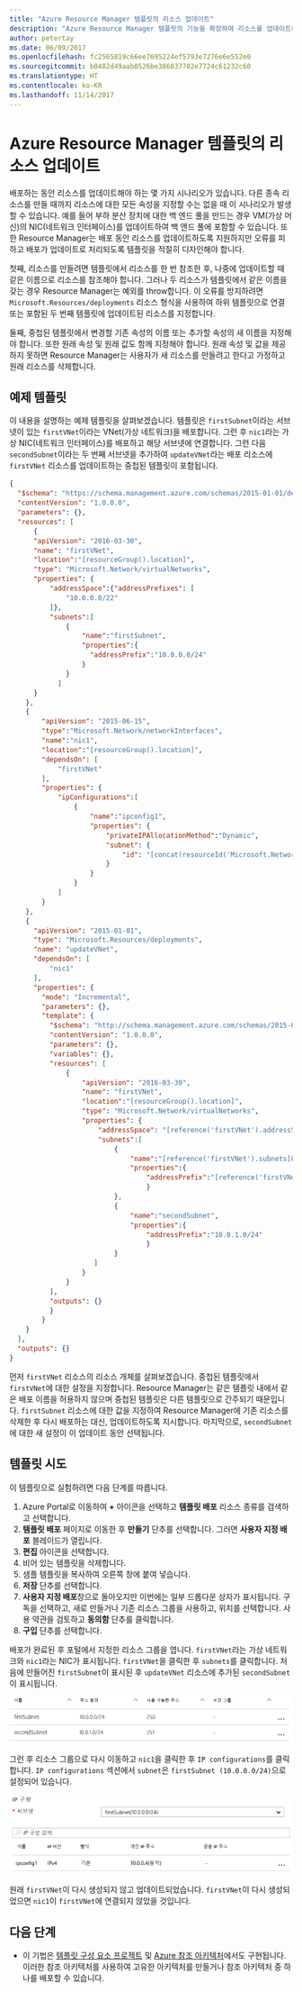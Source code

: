 ```yaml
---
title: "Azure Resource Manager 템플릿의 리소스 업데이트"
description: "Azure Resource Manager 템플릿의 기능을 확장하여 리소스를 업데이트하는 방법을 설명합니다."
author: petertay
ms.date: 06/09/2017
ms.openlocfilehash: fc2565819c66ee7695224ef5793e7276e6e552e0
ms.sourcegitcommit: b0482d49aab0526be386837702e7724c61232c60
ms.translationtype: HT
ms.contentlocale: ko-KR
ms.lasthandoff: 11/14/2017
---
```

# <a name="update-a-resource-in-an-azure-resource-manager-template"></a>Azure Resource Manager 템플릿의 리소스 업데이트

배포하는 동안 리소스를 업데이트해야 하는 몇 가지 시나리오가 있습니다. 다른 종속 리소스를 만들 때까지 리소스에 대한 모든 속성을 지정할 수는 없을 때 이 시나리오가 발생할 수 있습니다. 예를 들어 부하 분산 장치에 대한 백 엔드 풀을 만드는 경우 VM(가상 머신)의 NIC(네트워크 인터페이스)를 업데이트하여 백 엔드 풀에 포함할 수 있습니다. 또한 Resource Manager는 배포 동안 리소스를 업데이트하도록 지원하지만 오류를 피하고 배포가 업데이트로 처리되도록 템플릿을 적절히 디자인해야 합니다.

첫째, 리소스를 만들려면 템플릿에서 리소스를 한 번 참조한 후, 나중에 업데이트할 때 같은 이름으로 리소스를 참조해야 합니다. 그러나 두 리소스가 템플릿에서 같은 이름을 갖는 경우 Resource Manager는 예외를 throw합니다. 이 오류를 방지하려면 `Microsoft.Resources/deployments` 리소스 형식을 사용하여 하위 템플릿으로 연결 또는 포함된 두 번째 템플릿에 업데이트된 리소스를 지정합니다.

둘째, 중첩된 템플릿에서 변경할 기존 속성의 이름 또는 추가할 속성의 새 이름을 지정해야 합니다. 또한 원래 속성 및 원래 값도 함께 지정해야 합니다. 원래 속성 및 값을 제공하지 못하면 Resource Manager는 사용자가 새 리소스를 만들려고 한다고 가정하고 원래 리소스를 삭제합니다.

## <a name="example-template"></a>예제 템플릿

이 내용을 설명하는 예제 템플릿을 살펴보겠습니다. 템플릿은 `firstSubnet`이라는 서브넷이 있는 `firstVNet`이라는 VNet(가상 네트워크)을 배포합니다. 그런 후 `nic1`라는 가상 NIC(네트워크 인터페이스)를 배포하고 해당 서브넷에 연결합니다. 그런 다음 `secondSubnet`이라는 두 번째 서브넷을 추가하여 `updateVNet`라는 배포 리소스에 `firstVNet` 리소스를 업데이트하는 중첩된 템플릿이 포함됩니다. 

```json
{
  "$schema": "https://schema.management.azure.com/schemas/2015-01-01/deploymentTemplate.json#",
  "contentVersion": "1.0.0.0",
  "parameters": {},
  "resources": [
      {
      "apiVersion": "2016-03-30",
      "name": "firstVNet",
      "location":"[resourceGroup().location]",
      "type": "Microsoft.Network/virtualNetworks",
      "properties": {
          "addressSpace":{"addressPrefixes": [
              "10.0.0.0/22"
          ]},
          "subnets":[              
              {
                  "name":"firstSubnet",
                  "properties":{
                    "addressPrefix":"10.0.0.0/24"
                  }
              }
            ]
      }
    },
    {
        "apiVersion": "2015-06-15",
        "type":"Microsoft.Network/networkInterfaces",
        "name":"nic1",
        "location":"[resourceGroup().location]",
        "dependsOn": [
            "firstVNet"
        ],
        "properties": {
            "ipConfigurations":[
                {
                    "name":"ipconfig1",
                    "properties": {
                        "privateIPAllocationMethod":"Dynamic",
                        "subnet": {
                            "id": "[concat(resourceId('Microsoft.Network/virtualNetworks','firstVNet'),'/subnets/firstSubnet')]"
                        }
                    }
                }
            ]
        }
    },
    {
      "apiVersion": "2015-01-01",
      "type": "Microsoft.Resources/deployments",
      "name": "updateVNet",
      "dependsOn": [
          "nic1"
      ],
      "properties": {
        "mode": "Incremental",
        "parameters": {},
        "template": {
          "$schema": "http://schema.management.azure.com/schemas/2015-01-01/deploymentTemplate.json#",
          "contentVersion": "1.0.0.0",
          "parameters": {},
          "variables": {},
          "resources": [
              {
                  "apiVersion": "2016-03-30",
                  "name": "firstVNet",
                  "location":"[resourceGroup().location]",
                  "type": "Microsoft.Network/virtualNetworks",
                  "properties": {
                      "addressSpace": "[reference('firstVNet').addressSpace]",
                      "subnets":[
                          {
                              "name":"[reference('firstVNet').subnets[0].name]",
                              "properties":{
                                  "addressPrefix":"[reference('firstVNet').subnets[0].properties.addressPrefix]"
                                  }
                          },
                          {
                              "name":"secondSubnet",
                              "properties":{
                                  "addressPrefix":"10.0.1.0/24"
                                  }
                          }
                     ]
                  }
              }
          ],
          "outputs": {}
          }
        }
    }
  ],
  "outputs": {}
}
```

먼저 `firstVNet` 리소스의 리소스 개체를 살펴보겠습니다. 중첩된 템플릿에서 `firstVNet`에 대한 설정을 지정합니다. Resource Manager는 같은 템플릿 내에서 같은 배포 이름을 허용하지 않으며 중첩된 템플릿은 다른 템플릿으로 간주되기 때문입니다. `firstSubnet` 리소스에 대한 값을 지정하여 Resource Manager에 기존 리소스를 삭제한 후 다시 배포하는 대신, 업데이트하도록 지시합니다. 마지막으로, `secondSubnet`에 대한 새 설정이 이 업데이트 동안 선택됩니다.

## <a name="try-the-template"></a>템플릿 시도

이 템플릿으로 실험하려면 다음 단계를 따릅니다.

1.  Azure Portal로 이동하여 **+** 아이콘을 선택하고 **템플릿 배포** 리소스 종류를 검색하고 선택합니다.
2.  **템플릿 배포** 페이지로 이동한 후 **만들기** 단추를 선택합니다. 그러면 **사용자 지정 배포** 블레이드가 열립니다.
3.  **편집** 아이콘을 선택합니다.
4.  비어 있는 템플릿을 삭제합니다.
5.  샘플 템플릿을 복사하여 오른쪽 창에 붙여 넣습니다.
6.  **저장** 단추를 선택합니다.
7.  **사용자 지정 배포**창으로 돌아오지만 이번에는 일부 드롭다운 상자가 표시됩니다. 구독을 선택하고, 새로 만들거나 기존 리소스 그룹을 사용하고, 위치를 선택합니다. 사용 약관을 검토하고 **동의함** 단추를 클릭합니다.
8.  **구입** 단추를 선택합니다.

배포가 완료된 후 포털에서 지정한 리소스 그룹을 엽니다. `firstVNet`라는 가상 네트워크와 `nic1`라는 NIC가 표시됩니다. `firstVNet`을 클릭한 후 `subnets`를 클릭합니다. 처음에 만들어진 `firstSubnet`이 표시된 후 `updateVNet` 리소스에 추가된 `secondSubnet`이 표시됩니다. 

![원래 서브넷 및 업데이트된 서브넷](../_images/firstVNet-subnets.png)

그런 후 리소스 그룹으로 다시 이동하고 `nic1`을 클릭한 후 `IP configurations`를 클릭합니다. `IP configurations` 섹션에서 `subnet`은 `firstSubnet (10.0.0.0/24)`으로 설정되어 있습니다. 

![nic1 IP configurations 설정](../_images/nic1-ipconfigurations.png)

원래 `firstVNet`이 다시 생성되지 않고 업데이트되었습니다. `firstVNet`이 다시 생성되었으면 `nic1`이 `firstVNet`에 연결되지 않았을 것입니다.

## <a name="next-steps"></a>다음 단계

* 이 기법은 [템플릿 구성 요소 프로젝트](https://github.com/mspnp/template-building-blocks) 및 [Azure 참조 아키텍처](/azure/architecture/reference-architectures/)에서도 구현됩니다. 이러한 참조 아키텍처를 사용하여 고유한 아키텍처를 만들거나 참조 아키텍처 중 하나를 배포할 수 있습니다.
